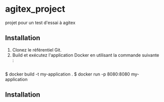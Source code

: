 # agitex_project
projet pour un test d'essai à agitex

## Installation
1. Clonez le référentiel Git.
2. Build et exécutez l'application Docker en utilisant la commande suivante :
   ```bash
$ docker build -t my-application .
$ docker run -p 8080:8080 my-application

## Installation

